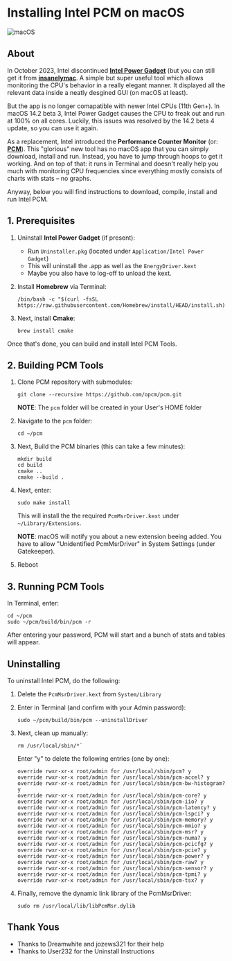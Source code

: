 # Installing Intel PCM on macOS
![macOS](https://img.shields.io/badge/Requirements:-macOS_12+-default.svg)

## About
In October 2023, Intel discontinued [**Intel Power Gadget**](https://www.intel.com/content/www/us/en/developer/articles/tool/power-gadget.html) (but you can still get it from [**insanelymac**](https://www.insanelymac.com/forum/files/file/1056-intel-power-gadget](https://www.insanelymac.com/forum/files/file/1056-intel-power-gadget)). A simple but super useful tool which allows monitoring the CPU's behavior in a really elegant manner. It displayed all the relevant data inside a neatly desgined GUI (on macOS at least).

But the app is no longer comapatible with newer Intel CPUs (11th Gen+). In macOS 14.2 beta 3, Intel Power Gadget causes the CPU to freak out and run at 100% on all cores. Luckily, this issues was resolved by the 14.2 beta 4 update, so you can use it again. 

As a replacement, Intel introduced the **Performance Counter Monitor** (or: [**PCM**](https://github.com/intel/pcm)). This "glorious" new tool has no macOS app that you can simply download, install and run. Instead, you have to jump through hoops to get it working. And on top of that: it runs in Terminal and doesn't really help you much with monitoring CPU frequencies since everything mostly consists of charts with stats – no graphs.

Anyway, below you will find instructions to download, compile, install and run Intel PCM.

## 1. Prerequisites

1. Uninstall **Intel Power Gadget** (if present):
	- Run `Uninstaller.pkg` (located under `Application/Intel Power Gadget`)
	- This will uninstall the .app as well as the `EnergyDriver.kext`
	- Maybe you also have to log-off to unload the kext.

2. Install **Homebrew** via Terminal: 

	```
	/bin/bash -c "$(curl -fsSL https://raw.githubusercontent.com/Homebrew/install/HEAD/install.sh)"
	```

3. Next, install **Cmake**: 
	
	```
	brew install cmake
	```

Once that's done, you can build and install Intel PCM Tools.

## 2. Building PCM Tools

1. Clone PCM repository with submodules:

	```
	git clone --recursive https://github.com/opcm/pcm.git
	```
	**NOTE**: The `pcm` folder will be created in your User's HOME folder 

2. Navigate to the `pcm` folder:

	```
	cd ~/pcm
	```

3. Next, Build the PCM binaries (this can take a few minutes):

	```
	mkdir build
	cd build
	cmake ..
	cmake --build .
	```

3. Next, enter:
	
	```
	sudo make install
	```
	
	This will install the the required `PcmMsrDriver.kext` under `~/Library/Extensions`.
	
	**NOTE**: macOS will notify you about a new extension beeing added. You have to allow "Unidentified PcmMsrDriver" in System Settings (under Gatekeeper).
	
4. Reboot

## 3. Running PCM Tools
In Terminal, enter:

```
cd ~/pcm
sudo ~/pcm/build/bin/pcm -r
```

After entering your password, PCM will start and a bunch of stats and tables will appear.

## Uninstalling
To uninstall Intel PCM, do the following: 

1. Delete the `PcmMsrDriver.kext` from `System/Library`

2. Enter in Terminal (and confirm with your Admin password):

	```
	sudo ~/pcm/build/bin/pcm --uninstallDriver
	```
3.  Next, clean up manually:
	
	```
	rm /usr/local/sbin/*`
	```
	Enter "y" to delete the following entries (one by one):
	
	```
	override rwxr-xr-x root/admin for /usr/local/sbin/pcm? y
	override rwxr-xr-x root/admin for /usr/local/sbin/pcm-accel? y
	override rwxr-xr-x root/admin for /usr/local/sbin/pcm-bw-histogram? y
	override rwxr-xr-x root/admin for /usr/local/sbin/pcm-core? y
	override rwxr-xr-x root/admin for /usr/local/sbin/pcm-iio? y
	override rwxr-xr-x root/admin for /usr/local/sbin/pcm-latency? y
	override rwxr-xr-x root/admin for /usr/local/sbin/pcm-lspci? y
	override rwxr-xr-x root/admin for /usr/local/sbin/pcm-memory? y
	override rwxr-xr-x root/admin for /usr/local/sbin/pcm-mmio? y
	override rwxr-xr-x root/admin for /usr/local/sbin/pcm-msr? y
	override rwxr-xr-x root/admin for /usr/local/sbin/pcm-numa? y
	override rwxr-xr-x root/admin for /usr/local/sbin/pcm-pcicfg? y
	override rwxr-xr-x root/admin for /usr/local/sbin/pcm-pcie? y
	override rwxr-xr-x root/admin for /usr/local/sbin/pcm-power? y
	override rwxr-xr-x root/admin for /usr/local/sbin/pcm-raw? y
	override rwxr-xr-x root/admin for /usr/local/sbin/pcm-sensor? y
	override rwxr-xr-x root/admin for /usr/local/sbin/pcm-tpmi? y
	override rwxr-xr-x root/admin for /usr/local/sbin/pcm-tsx? y
 	```	
4. Finally, remove the dynamic link library of the PcmMsrDriver:
	
	```
	sudo rm /usr/local/lib/libPcmMsr.dylib
	```

## Thank Yous
- Thanks to Dreamwhite and jozews321 for their help
- Thanks to User232 for the Uninstall Instructions

